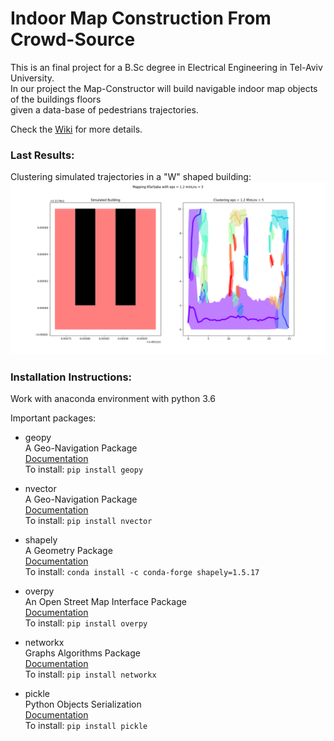 # Indoor Map Construction From Crowd-Source  
This is an final project for a B.Sc degree in Electrical Engineering in Tel-Aviv University.  
In our project the Map-Constructor will build navigable indoor map objects of the buildings floors  
given a data-base of pedestrians trajectories.

Check the [Wiki](https://github.com/eyalw711/IndoorMapConstruction/wiki) for more details.

### Last Results:  
Clustering simulated trajectories in a "W" shaped building:  
![alt text](https://github.com/eyalw711/IndoorMapConstruction/blob/master/results/Mapping%20Simulated%20DB%20with%20eps%201-2%20minlns%205.png "Clustering Result")


### Installation Instructions:  
Work with anaconda environment with python 3.6

Important packages:

- geopy  
A Geo-Navigation Package  
[Documentation](https://pypi.python.org/pypi/geopy)  
To install: `pip install geopy`

- nvector  
A Geo-Navigation Package  
[Documentation](https://pypi.python.org/pypi/nvector)  
To install: `pip install nvector`  

- shapely  
A Geometry Package  
[Documentation](http://toblerity.org/shapely/manual.html)  
To install: `conda install -c conda-forge shapely=1.5.17`  

- overpy  
An Open Street Map Interface Package  
[Documentation](https://pypi.python.org/pypi/overpy/)  
To install: `pip install overpy`

- networkx  
Graphs Algorithms Package  
[Documentation](http://networkx.readthedocs.io/en/networkx-1.11/index.html)  
To install: `pip install networkx`

- pickle  
Python Objects Serialization  
[Documentation](https://docs.python.org/3/library/pickle.html)  
To install: `pip install pickle`
